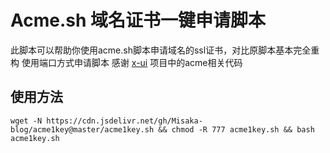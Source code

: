 # Acme.sh 域名证书一键申请脚本

此脚本可以帮助你使用acme.sh脚本申请域名的ssl证书，对比原脚本基本完全重构
使用端口方式申请脚本
感谢 [x-ui](https://github.com/FranzKafkaYu/x-ui/) 项目中的acme相关代码

## 使用方法

```shell
wget -N https://cdn.jsdelivr.net/gh/Misaka-blog/acme1key@master/acme1key.sh && chmod -R 777 acme1key.sh && bash acme1key.sh
```
